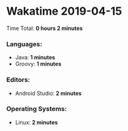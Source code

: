# Wakatime 2019-04-15

Time Total: **0 hours 2 minutes**

### Languages:
- Java: **1 minutes** 
- Groovy: **1 minutes** 

### Editors:
- Android Studio: **2 minutes** 

### Operating Systems:
- Linux: **2 minutes** 

